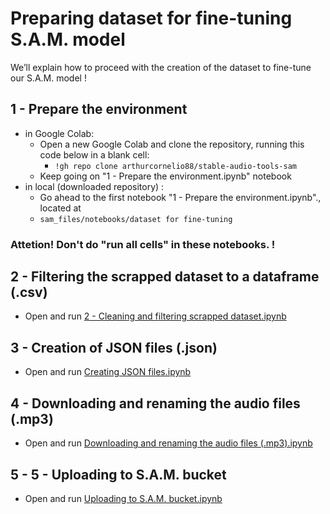 # Preparing dataset for fine-tuning S.A.M. model

We’ll explain how to proceed with the creation of the dataset to fine-tune our S.A.M. model !

## 1 - Prepare the environment
- in Google Colab:
  - Open a new Google Colab and clone the repository, running this code below in a blank cell:
    - `!gh repo clone arthurcornelio88/stable-audio-tools-sam`
  - Keep going on "1 - Prepare the environment.ipynb" notebook
- in local (downloaded repository) :
  - Go ahead to the first notebook "1 - Prepare the environment.ipynb"., located at
  - `sam_files/notebooks/dataset for fine-tuning`

### **Attetion! Don't do "run all cells" in these notebooks.** !

## 2 - Filtering the scrapped dataset to a dataframe (.csv)

- Open and run [2 - Cleaning and filtering scrapped dataset.ipynb](https://github.com/arthurcornelio88/stable-audio-tools-sam/blob/main/sam_files/notebooks/dataset%20for%20fine-tuning/2%20-%20Cleaning%20and%20filtering%20scrapped%20dataset.ipynb)

## 3 - Creation of JSON files (.json)

- Open and run [Creating JSON files.ipynb](https://github.com/arthurcornelio88/stable-audio-tools-sam/blob/main/sam_files/notebooks/dataset%20for%20fine-tuning/3%20-%20Creating%20JSON%20files.ipynb)

## 4 - Downloading and renaming the audio files (.mp3)

- Open and run [Downloading and renaming the audio files (.mp3).ipynb](https://github.com/arthurcornelio88/stable-audio-tools-sam/blob/main/sam_files/notebooks/dataset%20for%20fine-tuning/4%20-%20Downloading%20and%20renaming%20the%20audio%20files%20(.mp3)%20copy.ipynb)

## 5 - 5 - Uploading to S.A.M. bucket

- Open and run [Uploading to S.A.M. bucket.ipynb](https://github.com/arthurcornelio88/stable-audio-tools-sam/blob/main/sam_files/notebooks/dataset%20for%20fine-tuning/5%20-%20Uploading%20to%20S.A.M.%20drive.ipynb)
